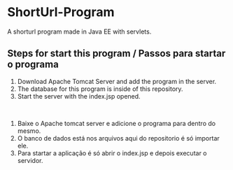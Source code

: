 # ShortUrl-Program
A shorturl program made in Java EE with servlets.

<h2>Steps for start this program / Passos para startar o programa</h2>

1. Download Apache Tomcat Server and add the program in the server.
2. The database for this program is inside of this repository.
3. Start the server with the index.jsp opened.

<br/>

1. Baixe o Apache tomcat server e adicione o programa para dentro do mesmo.
2. O banco de dados está nos arquivos aqui do repositorio é só importar ele.
3. Para startar a aplicação é só abrir o index.jsp e depois executar o servidor.


